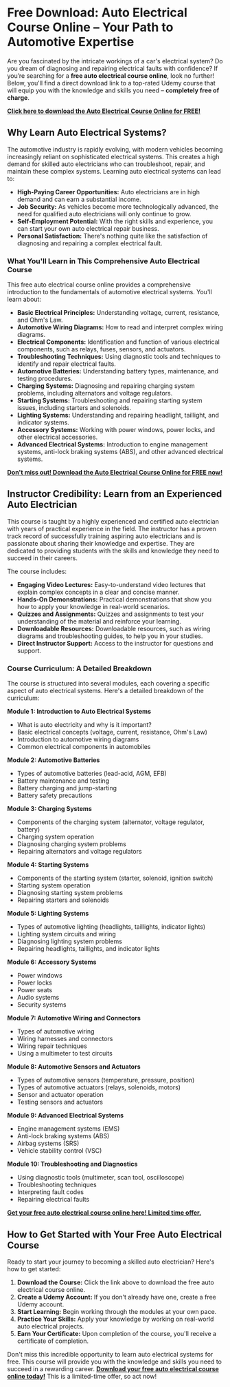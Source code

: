 # Free Download: Auto Electrical Course Online – Your Path to Automotive Expertise

Are you fascinated by the intricate workings of a car's electrical system? Do you dream of diagnosing and repairing electrical faults with confidence? If you’re searching for a **free auto electrical course online**, look no further! Below, you'll find a direct download link to a top-rated Udemy course that will equip you with the knowledge and skills you need – **completely free of charge**.

[**Click here to download the Auto Electrical Course Online for FREE!**](https://udemywork.com/auto-electrical-course-online)

## Why Learn Auto Electrical Systems?

The automotive industry is rapidly evolving, with modern vehicles becoming increasingly reliant on sophisticated electrical systems. This creates a high demand for skilled auto electricians who can troubleshoot, repair, and maintain these complex systems. Learning auto electrical systems can lead to:

*   **High-Paying Career Opportunities:** Auto electricians are in high demand and can earn a substantial income.
*   **Job Security:** As vehicles become more technologically advanced, the need for qualified auto electricians will only continue to grow.
*   **Self-Employment Potential:** With the right skills and experience, you can start your own auto electrical repair business.
*   **Personal Satisfaction:** There's nothing quite like the satisfaction of diagnosing and repairing a complex electrical fault.

### What You'll Learn in This Comprehensive Auto Electrical Course

This free auto electrical course online provides a comprehensive introduction to the fundamentals of automotive electrical systems. You'll learn about:

*   **Basic Electrical Principles:** Understanding voltage, current, resistance, and Ohm's Law.
*   **Automotive Wiring Diagrams:** How to read and interpret complex wiring diagrams.
*   **Electrical Components:** Identification and function of various electrical components, such as relays, fuses, sensors, and actuators.
*   **Troubleshooting Techniques:** Using diagnostic tools and techniques to identify and repair electrical faults.
*   **Automotive Batteries:** Understanding battery types, maintenance, and testing procedures.
*   **Charging Systems:** Diagnosing and repairing charging system problems, including alternators and voltage regulators.
*   **Starting Systems:** Troubleshooting and repairing starting system issues, including starters and solenoids.
*   **Lighting Systems:** Understanding and repairing headlight, taillight, and indicator systems.
*   **Accessory Systems:** Working with power windows, power locks, and other electrical accessories.
*   **Advanced Electrical Systems:** Introduction to engine management systems, anti-lock braking systems (ABS), and other advanced electrical systems.

[**Don't miss out! Download the Auto Electrical Course Online for FREE now!**](https://udemywork.com/auto-electrical-course-online)

## Instructor Credibility: Learn from an Experienced Auto Electrician

This course is taught by a highly experienced and certified auto electrician with years of practical experience in the field. The instructor has a proven track record of successfully training aspiring auto electricians and is passionate about sharing their knowledge and expertise. They are dedicated to providing students with the skills and knowledge they need to succeed in their careers.

The course includes:

*   **Engaging Video Lectures:** Easy-to-understand video lectures that explain complex concepts in a clear and concise manner.
*   **Hands-On Demonstrations:** Practical demonstrations that show you how to apply your knowledge in real-world scenarios.
*   **Quizzes and Assignments:** Quizzes and assignments to test your understanding of the material and reinforce your learning.
*   **Downloadable Resources:** Downloadable resources, such as wiring diagrams and troubleshooting guides, to help you in your studies.
*   **Direct Instructor Support:** Access to the instructor for questions and support.

### Course Curriculum: A Detailed Breakdown

The course is structured into several modules, each covering a specific aspect of auto electrical systems. Here's a detailed breakdown of the curriculum:

**Module 1: Introduction to Auto Electrical Systems**

*   What is auto electricity and why is it important?
*   Basic electrical concepts (voltage, current, resistance, Ohm's Law)
*   Introduction to automotive wiring diagrams
*   Common electrical components in automobiles

**Module 2: Automotive Batteries**

*   Types of automotive batteries (lead-acid, AGM, EFB)
*   Battery maintenance and testing
*   Battery charging and jump-starting
*   Battery safety precautions

**Module 3: Charging Systems**

*   Components of the charging system (alternator, voltage regulator, battery)
*   Charging system operation
*   Diagnosing charging system problems
*   Repairing alternators and voltage regulators

**Module 4: Starting Systems**

*   Components of the starting system (starter, solenoid, ignition switch)
*   Starting system operation
*   Diagnosing starting system problems
*   Repairing starters and solenoids

**Module 5: Lighting Systems**

*   Types of automotive lighting (headlights, taillights, indicator lights)
*   Lighting system circuits and wiring
*   Diagnosing lighting system problems
*   Repairing headlights, taillights, and indicator lights

**Module 6: Accessory Systems**

*   Power windows
*   Power locks
*   Power seats
*   Audio systems
*   Security systems

**Module 7: Automotive Wiring and Connectors**

*   Types of automotive wiring
*   Wiring harnesses and connectors
*   Wiring repair techniques
*   Using a multimeter to test circuits

**Module 8: Automotive Sensors and Actuators**

*   Types of automotive sensors (temperature, pressure, position)
*   Types of automotive actuators (relays, solenoids, motors)
*   Sensor and actuator operation
*   Testing sensors and actuators

**Module 9: Advanced Electrical Systems**

*   Engine management systems (EMS)
*   Anti-lock braking systems (ABS)
*   Airbag systems (SRS)
*   Vehicle stability control (VSC)

**Module 10: Troubleshooting and Diagnostics**

*   Using diagnostic tools (multimeter, scan tool, oscilloscope)
*   Troubleshooting techniques
*   Interpreting fault codes
*   Repairing electrical faults

[**Get your free auto electrical course online here! Limited time offer.**](https://udemywork.com/auto-electrical-course-online)

## How to Get Started with Your Free Auto Electrical Course

Ready to start your journey to becoming a skilled auto electrician? Here's how to get started:

1.  **Download the Course:** Click the link above to download the free auto electrical course online.
2.  **Create a Udemy Account:** If you don't already have one, create a free Udemy account.
3.  **Start Learning:** Begin working through the modules at your own pace.
4.  **Practice Your Skills:** Apply your knowledge by working on real-world auto electrical projects.
5.  **Earn Your Certificate:** Upon completion of the course, you'll receive a certificate of completion.

Don't miss this incredible opportunity to learn auto electrical systems for free. This course will provide you with the knowledge and skills you need to succeed in a rewarding career. [**Download your free auto electrical course online today!**](https://udemywork.com/auto-electrical-course-online) This is a limited-time offer, so act now!
